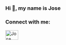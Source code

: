 ### Hi 👋, my name is Jose


<h3 align="left">Connect with me:</h3>
<p align="left">
<a href="https://www.linkedin.com/in/jose-alberto-rodr%C3%ADguez-mart%C3%ADnez-08838318a/" target="blank"><img align="center" src="https://raw.githubusercontent.com/rahuldkjain/github-profile-readme-generator/master/src/images/icons/Social/linked-in-alt.svg" alt="Jose Alberto Rodríguez Martínez" height="30" width="40" /></a>
</p>
<!--
**Sozatakai/Sozatakai** is a ✨ _special_ ✨ repository because its `README.md` (this file) appears on your GitHub profile.

Here are some ideas to get you started:

- 🔭 I’m currently working on ...
- 🌱 I’m currently learning ...
- 👯 I’m looking to collaborate on ...
- 🤔 I’m looking for help with ...
- 💬 Ask me about ...
- 📫 How to reach me: ...
- 😄 Pronouns: ...
- ⚡ Fun fact: ...
-->

